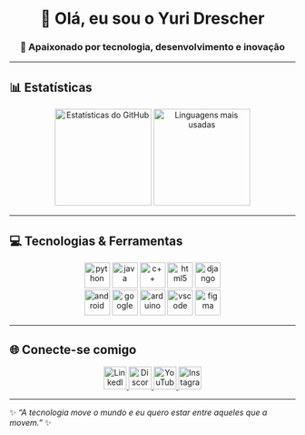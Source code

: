 <!-- Banner ou frase de destaque -->
<h1 align="center">👋 Olá, eu sou o Yuri Drescher</h1>
<h3 align="center">🚀 Apaixonado por tecnologia, desenvolvimento e inovação</h3>

---

## 📊 Estatísticas

<div align="center">
  <img src="https://github-readme-stats.vercel.app/api?username=yuridrescher&show_icons=true&count_private=true&include_all_commits=true&theme=tokyonight&hide_border=true" height="170" alt="Estatísticas do GitHub" />
  <img src="https://github-readme-stats.vercel.app/api/top-langs?username=yuridrescher&layout=compact&langs_count=6&theme=tokyonight&hide_border=true" height="170" alt="Linguagens mais usadas" />
</div>

---

## 💻 Tecnologias & Ferramentas

<div align="center">
  
  <!-- Primeira linha -->
  <img src="https://cdn.jsdelivr.net/gh/devicons/devicon/icons/python/python-original.svg" height="45" alt="python" />
  <img src="https://cdn.jsdelivr.net/gh/devicons/devicon/icons/java/java-original.svg" height="45" alt="java" />
  <img src="https://cdn.jsdelivr.net/gh/devicons/devicon/icons/cplusplus/cplusplus-original.svg" height="45" alt="c++" />
  <img src="https://cdn.jsdelivr.net/gh/devicons/devicon/icons/html5/html5-original.svg" height="45" alt="html5" />
  <img src="https://cdn.jsdelivr.net/gh/devicons/devicon/icons/django/django-plain.svg" height="45" alt="django" />
  
  <br/>

  <!-- Segunda linha -->
  <img src="https://cdn.jsdelivr.net/gh/devicons/devicon/icons/android/android-original.svg" height="45" alt="android" />
  <img src="https://cdn.jsdelivr.net/gh/devicons/devicon/icons/google/google-original.svg" height="45" alt="google" />
  <img src="https://cdn.jsdelivr.net/gh/devicons/devicon/icons/arduino/arduino-original.svg" height="45" alt="arduino" />
  <img src="https://cdn.jsdelivr.net/gh/devicons/devicon/icons/vscode/vscode-original.svg" height="45" alt="vscode" />
  <img src="https://cdn.jsdelivr.net/gh/devicons/devicon/icons/figma/figma-original.svg" height="45" alt="figma" />

</div>

---

## 🌐 Conecte-se comigo

<div align="center">
  <a href="https://www.linkedin.com/in/yurialissondrescher/" target="_blank">
    <img src="https://skillicons.dev/icons?i=linkedin" height="40" alt="LinkedIn"/>
  </a>
  <a href="https://discord.com/yurialissondrescher" target="_blank">
    <img src="https://skillicons.dev/icons?i=discord" height="40" alt="Discord"/>
  </a>
  <a href="https://youtube.com/@yurialissondrescher?si=yh7FgrYmm3UzlaAR" target="_blank">
    <img src="https://skillicons.dev/icons?i=youtube" height="40" alt="YouTube"/>
  </a>
  <a href="https://www.instagram.com/yurialissondrescher/" target="_blank">
    <img src="https://skillicons.dev/icons?i=instagram" height="40" alt="Instagram"/>
  </a>
</div>

---

✨ _“A tecnologia move o mundo e eu quero estar entre aqueles que a movem.”_ ✨

